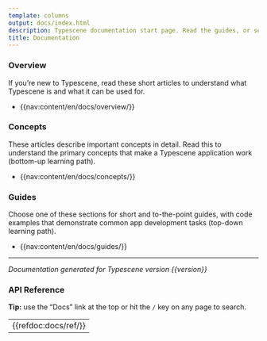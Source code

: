 ```yaml
---
template: columns
output: docs/index.html
description: Typescene documentation start page. Read the guides, or search for detailed information on any of the API exports.
title: Documentation
---
```


### Overview

If you’re new to Typescene, read these short articles to understand what Typescene is and what it can be used for.

- {{nav:content/en/docs/overview/}}

### Concepts

These articles describe important concepts in detail. Read this to understand the primary concepts that make a Typescene application work (bottom-up learning path).

- {{nav:content/en/docs/concepts/}}

### Guides

Choose one of these sections for short and to-the-point guides, with code examples that demonstrate common app development tasks (top-down learning path).

- {{nav:content/en/docs/guides/}}

---

_Documentation generated for Typescene version {{version}}_

<col>

### API Reference

**Tip:** use the “Docs” link at the top or hit the <code>/</code> key on any page to search.

<table class="table--ref">
  <tr><td>{{refdoc:docs/ref/}}</td></tr>
</table>
